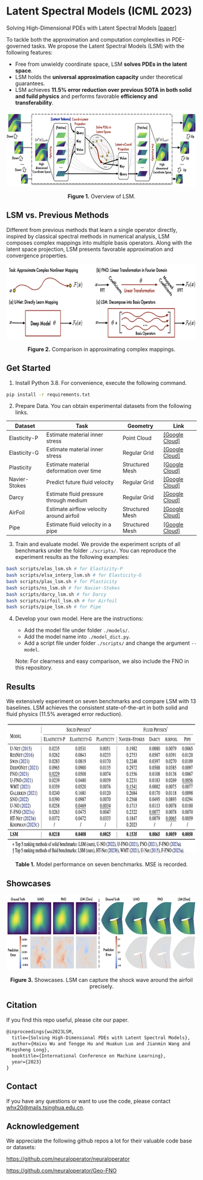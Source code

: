 # Latent Spectral Models (ICML 2023)

Solving High-Dimensional PDEs with Latent Spectral Models [[paper]](https://arxiv.org/abs/2301.12664)

To tackle both the approximation and computation complexities in PDE-governed tasks. We propose the Latent Spectral Models (LSM) with the following features:

- Free from unwieldy coordinate space, LSM **solves PDEs in the latent space**.
- LSM holds the **universal approximation capacity** under theoretical guarantees.
- LSM achieves **11.5% error reduction over previous SOTA in both solid and fuild physics** and performs favorable **efficiency and transferability**.

<p align="center">
<img src=".\fig\model.png" height = "200" alt="" align=center />
<br><br>
<b>Figure 1.</b> Overview of LSM.
</p>

## LSM vs. Previous Methods

Different from previous methods that learn a single operator directly, inspired by classical spectral methods in numerical analysis, LSM composes complex mappings into multiple basis operators. Along with the latent space projection, LSM presents favorable approximation and convergence properties.

<p align="center">
<img src=".\fig\compare.png" height = "200" alt="" align=center />
<br><br>
<b>Figure 2.</b> Comparison in approximating complex mappings.
</p>

## Get Started

1. Install Python 3.8. For convenience, execute the following command.

```bash
pip install -r requirements.txt
```

2. Prepare Data. You can obtain experimental datasets from the following links.


| Dataset       | Task                                    | Geometry        | Link                                                         |
| ------------- | --------------------------------------- | --------------- | ------------------------------------------------------------ |
| Elasticity-P  | Estimate material inner stress          | Point Cloud     | [[Google Cloud]](https://drive.google.com/drive/folders/1YBuaoTdOSr_qzaow-G-iwvbUI7fiUzu8) |
| Elasticity-G  | Estimate material inner stress          | Regular Grid    | [[Google Cloud]](https://drive.google.com/drive/folders/1YBuaoTdOSr_qzaow-G-iwvbUI7fiUzu8) |
| Plasticity    | Estimate material deformation over time | Structured Mesh | [[Google Cloud]](https://drive.google.com/drive/folders/1YBuaoTdOSr_qzaow-G-iwvbUI7fiUzu8) |
| Navier-Stokes | Predict future fluid velocity           | Regular Grid    | [[Google Cloud]](https://drive.google.com/drive/folders/1UnbQh2WWc6knEHbLn-ZaXrKUZhp7pjt-) |
| Darcy         | Estimate fluid pressure through medium  | Regular Grid    | [[Google Cloud]](https://drive.google.com/drive/folders/1UnbQh2WWc6knEHbLn-ZaXrKUZhp7pjt-) |
| AirFoil       | Estimate airﬂow velocity around airfoil | Structured Mesh | [[Google Cloud]](https://drive.google.com/drive/folders/1YBuaoTdOSr_qzaow-G-iwvbUI7fiUzu8) |
| Pipe          | Estimate fluid velocity in a pipe       | Structured Mesh | [[Google Cloud]](https://drive.google.com/drive/folders/1YBuaoTdOSr_qzaow-G-iwvbUI7fiUzu8) |

3. Train and evaluate model. We provide the experiment scripts of all benchmarks under the folder `./scripts/`. You can reproduce the experiment results as the following examples:

```bash
bash scripts/elas_lsm.sh # for Elasticity-P
bash scripts/elsa_interp_lsm.sh # for Elasticity-G
bash scripts/plas_lsm.sh # for Plasticity
bash scripts/ns_lsm.sh # for Navier-Stokes
bash scripts/darcy_lsm.sh # for Darcy
bash scripts/airfoil_lsm.sh # for Airfoil
bash scripts/pipe_lsm.sh # for Pipe
```

4. Develop your own model. Here are the instructions:

   - Add the model file under folder `./models/`.
   - Add the model name into `./model_dict.py`.
   - Add a script file under folder `./scripts/` and change the argument `--model`.

   Note: For clearness and easy comparison, we also include the FNO in this repository.

## Results

We extensively experiment on seven benchmarks and compare LSM with 13 baselines. LSM achieves the consistent state-of-the-art in both solid and fluid physics (11.5% averaged error reduction).

<p align="center">
<img src=".\fig\main_results.png" height = "350" alt="" align=center />
<br><br>
<b>Table 1.</b> Model performance on seven benchmarks. MSE is recorded.
</p>

## Showcases

<p align="center">
<img src=".\fig\showcases.png" height = "200" alt="" align=center />
<br><br>
<b>Figure 3.</b> Showcases. LSM can capture the shock wave around the airfoil precisely.
</p>

## Citation

If you find this repo useful, please cite our paper. 

```
@inproceedings{wu2023LSM,
  title={Solving High-Dimensional PDEs with Latent Spectral Models},
  author={Haixu Wu and Tengge Hu and Huakun Luo and Jianmin Wang and Mingsheng Long},
  booktitle={International Conference on Machine Learning},
  year={2023}
}
```

## Contact

If you have any questions or want to use the code, please contact [whx20@mails.tsinghua.edu.cn](mailto:whx20@mails.tsinghua.edu.cn).

## Acknowledgement

We appreciate the following github repos a lot for their valuable code base or datasets:

https://github.com/neuraloperator/neuraloperator

https://github.com/neuraloperator/Geo-FNO
